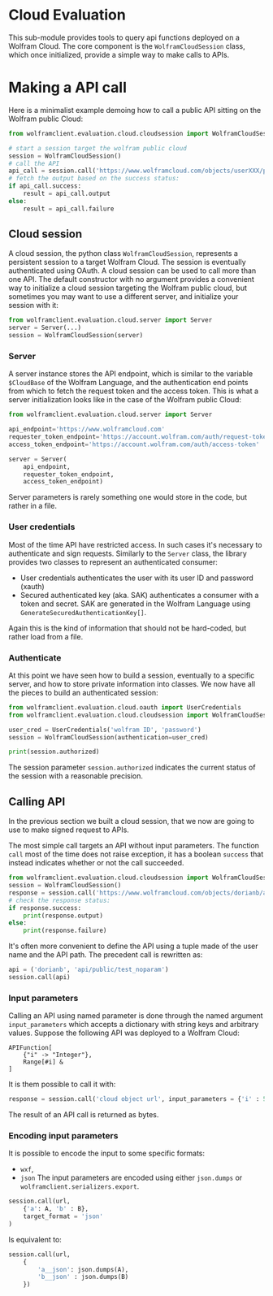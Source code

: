 # Cloud Evaluation

This sub-module provides tools to query api functions deployed on a Wolfram Cloud. The core component is the `WolframCloudSession` class, which once initialized, provide a simple way to make calls to APIs.

# Making a API call

Here is a minimalist example demoing how to call a public API sitting on the Wolfram public Cloud:
``` Python
from wolframclient.evaluation.cloud.cloudsession import WolframCloudSession

# start a session target the wolfram public cloud
session = WolframCloudSession()
# call the API
api_call = session.call('https://www.wolframcloud.com/objects/userXXX/public/foo/bar')
# fetch the output based on the success status:
if api_call.success:
	result = api_call.output
else:
	result = api_call.failure
```

## Cloud session

A cloud session, the python class `WolframCloudSession`, represents a persistent session to a target Wolfram Cloud. The session is eventually authenticated using OAuth. A cloud session can be used to call more than one API.
The default constructor with no argument provides a convenient way to initialize a cloud session targeting the Wolfram public cloud, but sometimes you may want to use a different server, and initialize your session with it:
```Python
from wolframclient.evaluation.cloud.server import Server
server = Server(...)
session = WolframCloudSession(server)
```

### Server

A server instance stores the API endpoint, which is similar to the variable `$CloudBase` of the Wolfram Language, and the authentication end points from which to fetch the request token and the access token. This is what a server initialization looks like in the case of the Wolfram public Cloud:

``` Python
from wolframclient.evaluation.cloud.server import Server

api_endpoint='https://www.wolframcloud.com'
requester_token_endpoint='https://account.wolfram.com/auth/request-token'
access_token_endpoint='https://account.wolfram.com/auth/access-token'

server = Server(
    api_endpoint, 
    requester_token_endpoint,
    access_token_endpoint)
```

Server parameters is rarely something one would store in the code, but rather in a file. 

### User credentials

Most of the time API have restricted access. In such cases it's necessary to authenticate and sign requests. Similarly to the `Server` class, the library provides two classes to represent an authenticated consumer:
- User credentials authenticates the user with its user ID and password (xauth)
- Secured authenticated key (aka. SAK) authenticates a consumer with a token and secret. SAK are generated in the Wolfram Language using `GenerateSecuredAuthenticationKey[]`.

Again this is the kind of information that should not be hard-coded, but rather load from a file.

### Authenticate

At this point we have seen how to build a session, eventually to a specific server, and how to store private information into classes. We now have all the pieces to build an authenticated session:
```Python
from wolframclient.evaluation.cloud.oauth import UserCredentials
from wolframclient.evaluation.cloud.cloudsession import WolframCloudSession

user_cred = UserCredentials('wolfram ID', 'password')
session = WolframCloudSession(authentication=user_cred)

print(session.authorized)
```
The session parameter `session.authorized` indicates the current status of the session with a reasonable precision.

## Calling API

In the previous section we built a cloud session, that we now are going to use to make signed request to APIs.

The most simple call targets an API without input parameters. The function `call` most of the time does not raise exception, it has a boolean `success` that instead indicates whether or not the call succeeded.

```Python
from wolframclient.evaluation.cloud.cloudsession import WolframCloudSession
session = WolframCloudSession()
response = session.call('https://www.wolframcloud.com/objects/dorianb/api/public/test_noparam')
# check the response status:
if response.success:
    print(response.output)
else:
    print(response.failure)
```

It's often more convenient to define the API using a tuple made of the user name and the API path. The precedent call is rewritten as:
```Python
api = ('dorianb', 'api/public/test_noparam')
session.call(api)
```

### Input parameters

Calling an API using named parameter is done through the named argument `input_parameters` which accepts a dictionary with string keys and arbitrary values. Suppose the following API was deployed to a Wolfram Cloud:
```
APIFunction[
    {"i" -> "Integer"}, 
    Range[#i] &
]
```
It is them possible to call it with:
```Python
response = session.call('cloud object url', input_parameters = {'i' : 5})
```

The result of an API call is returned as bytes.


### Encoding input parameters

It is possible to encode the input to some specific formats: 
- `wxf`, 
- `json` 
The input parameters are encoded using either `json.dumps` or `wolframclient.serializers.export`.

```Python
session.call(url, 
    {'a': A, 'b' : B},
    target_format = 'json'
)
```
Is equivalent to:
```Python
session.call(url, 
    {
        'a__json': json.dumps(A), 
        'b__json' : json.dumps(B)
    })
```